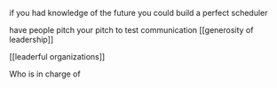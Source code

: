 if you had knowledge of the future you could build a perfect scheduler

have people pitch your pitch to test communication
[[generosity of leadership]]

[[leaderful organizations]]

Who is in charge of 